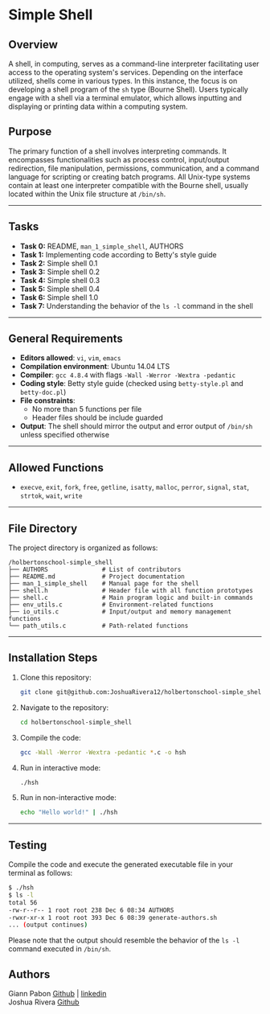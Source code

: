 # Simple Shell

## Overview

A shell, in computing, serves as a command-line interpreter facilitating user access to the operating system's services. Depending on the interface utilized, shells come in various types. In this instance, the focus is on developing a shell program of the `sh` type (Bourne Shell). Users typically engage with a shell via a terminal emulator, which allows inputting and displaying or printing data within a computing system.

## Purpose

The primary function of a shell involves interpreting commands. It encompasses functionalities such as process control, input/output redirection, file manipulation, permissions, communication, and a command language for scripting or creating batch programs. All Unix-type systems contain at least one interpreter compatible with the Bourne shell, usually located within the Unix file structure at `/bin/sh`.

---

## Tasks

- **Task 0:** README, `man_1_simple_shell`, AUTHORS
- **Task 1:** Implementing code according to Betty's style guide
- **Task 2:** Simple shell 0.1
- **Task 3:** Simple shell 0.2
- **Task 4:** Simple shell 0.3
- **Task 5:** Simple shell 0.4
- **Task 6:** Simple shell 1.0
- **Task 7:** Understanding the behavior of the `ls -l` command in the shell

---

## General Requirements

- **Editors allowed**: `vi`, `vim`, `emacs`
- **Compilation environment**: Ubuntu 14.04 LTS
- **Compiler**: `gcc 4.8.4` with flags `-Wall -Werror -Wextra -pedantic`
- **Coding style**: Betty style guide (checked using `betty-style.pl` and `betty-doc.pl`)
- **File constraints**:
  - No more than 5 functions per file
  - Header files should be include guarded
- **Output**: The shell should mirror the output and error output of `/bin/sh` unless specified otherwise

---

## Allowed Functions

- `execve`, `exit`, `fork`, `free`, `getline`, `isatty`, `malloc`, `perror`, `signal`, `stat`, `strtok`, `wait`, `write`

---

## File Directory

The project directory is organized as follows:

```
/holbertonschool-simple_shell
├── AUTHORS               # List of contributors
├── README.md             # Project documentation
├── man_1_simple_shell    # Manual page for the shell
├── shell.h               # Header file with all function prototypes
├── shell.c               # Main program logic and built-in commands
├── env_utils.c           # Environment-related functions
├── io_utils.c            # Input/output and memory management functions
└── path_utils.c          # Path-related functions
```

---

## Installation Steps

1. Clone this repository:
   ```bash
   git clone git@github.com:JoshuaRivera12/holbertonschool-simple_shell.git
   ```
2. Navigate to the repository:
   ```bash
   cd holbertonschool-simple_shell
   ```
3. Compile the code:
   ```bash
   gcc -Wall -Werror -Wextra -pedantic *.c -o hsh
   ```
4. Run in interactive mode:
   ```bash
   ./hsh
   ```
5. Run in non-interactive mode:
   ```bash
   echo "Hello world!" | ./hsh
   ```

---

## Testing

Compile the code and execute the generated executable file in your terminal as follows:

```bash
$ ./hsh
$ ls -l
total 56
-rw-r--r-- 1 root root 238 Dec 6 08:34 AUTHORS
-rwxr-xr-x 1 root root 393 Dec 6 08:39 generate-authors.sh
... (output continues)
```

Please note that the output should resemble the behavior of the `ls -l` command executed in `/bin/sh`.

## Authors
Giann Pabon [Github](https://github.com/GiannPabon) | [linkedin](https://www.linkedin.com/in/giannpabon/) <br />
Joshua Rivera [Github](https://github.com/JoshuaRivera12) 
